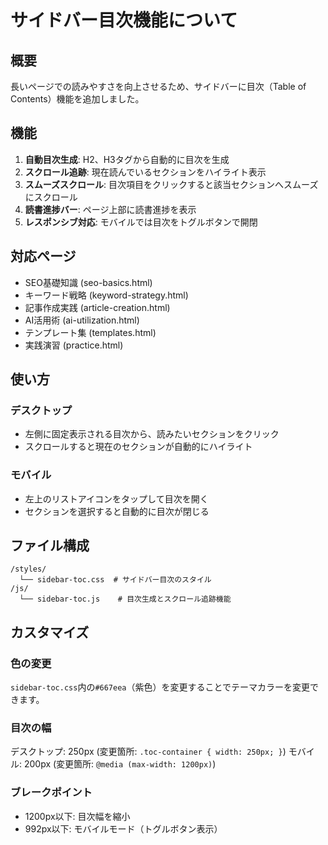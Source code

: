 # サイドバー目次機能について

## 概要
長いページでの読みやすさを向上させるため、サイドバーに目次（Table of Contents）機能を追加しました。

## 機能
1. **自動目次生成**: H2、H3タグから自動的に目次を生成
2. **スクロール追跡**: 現在読んでいるセクションをハイライト表示
3. **スムーズスクロール**: 目次項目をクリックすると該当セクションへスムーズにスクロール
4. **読書進捗バー**: ページ上部に読書進捗を表示
5. **レスポンシブ対応**: モバイルでは目次をトグルボタンで開閉

## 対応ページ
- SEO基礎知識 (seo-basics.html)
- キーワード戦略 (keyword-strategy.html)
- 記事作成実践 (article-creation.html)
- AI活用術 (ai-utilization.html)
- テンプレート集 (templates.html)
- 実践演習 (practice.html)

## 使い方
### デスクトップ
- 左側に固定表示される目次から、読みたいセクションをクリック
- スクロールすると現在のセクションが自動的にハイライト

### モバイル
- 左上のリストアイコンをタップして目次を開く
- セクションを選択すると自動的に目次が閉じる

## ファイル構成
```
/styles/
  └── sidebar-toc.css  # サイドバー目次のスタイル
/js/
  └── sidebar-toc.js    # 目次生成とスクロール追跡機能
```

## カスタマイズ
### 色の変更
`sidebar-toc.css`内の`#667eea`（紫色）を変更することでテーマカラーを変更できます。

### 目次の幅
デスクトップ: 250px (変更箇所: `.toc-container { width: 250px; }`)
モバイル: 200px (変更箇所: `@media (max-width: 1200px)`)

### ブレークポイント
- 1200px以下: 目次幅を縮小
- 992px以下: モバイルモード（トグルボタン表示）